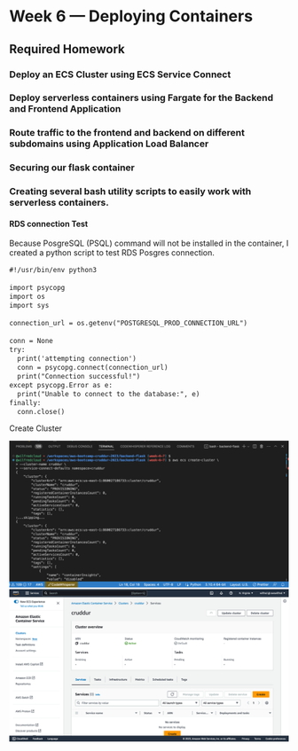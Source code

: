# Week 6 — Deploying Containers


## Required Homework

### Deploy an ECS Cluster using ECS Service Connect
### Deploy serverless containers using Fargate for the Backend and Frontend Application
### Route traffic to the frontend and backend on different subdomains using Application Load Balancer
### Securing our flask container



### Creating several bash utility scripts to easily work with serverless containers.

#### RDS connection Test
Because PosgreSQL (PSQL) command will not be installed in the container, I created a python script to test RDS Posgres connection.
```
#!/usr/bin/env python3

import psycopg
import os
import sys

connection_url = os.getenv("POSTGRESQL_PROD_CONNECTION_URL")

conn = None
try:
  print('attempting connection')
  conn = psycopg.connect(connection_url)
  print("Connection successful!")
except psycopg.Error as e:
  print("Unable to connect to the database:", e)
finally:
  conn.close()
 ```


Create Cluster

![Cluster](./assets/create-ecs-cluster.png)
![Cluster](./assets/ecs-cruddur-cluster.png)
